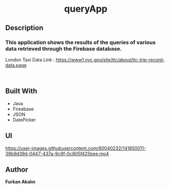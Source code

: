
<h1 align="center">queryApp</h1>

## Description

### This application shows the results of the queries of various data retrieved through the Firebase database.


London Taxi Data Link : https://www1.nyc.gov/site/tlc/about/tlc-trip-record-data.page

<br>



## Built With

- Java
- Fireabase
- JSON
- DatePicker


## UI

https://user-images.githubusercontent.com/80040232/141850011-39b9d39d-0447-437a-9c9f-0c805f425bee.mp4



## Author

**Furkan Akalın**
